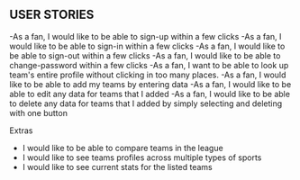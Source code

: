 
## USER STORIES
-As a fan, I would like to be able to sign-up within a few clicks
-As a fan, I would like to be able to sign-in within a few clicks
-As a fan, I would like to be able to sign-out within a few clicks
-As a fan, I would like to be able to change-password within a few clicks
-As a fan, I want to be able to look up team's entire profile without clicking
  in too many places.
-As a fan, I would like to be able to add my teams by entering data
-As a fan, I would like to be able to edit any data for teams that I added
-As a fan, I would like to be able to delete any data for teams that I added by     simply selecting and deleting with one button

Extras
- I would like to be able to compare teams in the league
- I would like to see teams profiles across multiple types of sports
- I would like to see current stats for the listed teams
